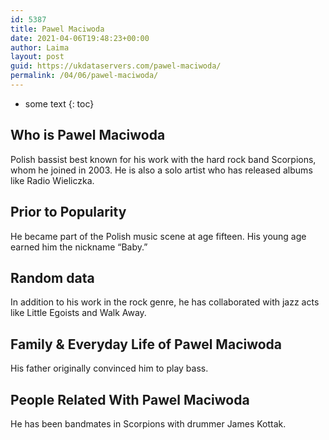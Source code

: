 ```yaml
---
id: 5387
title: Pawel Maciwoda
date: 2021-04-06T19:48:23+00:00
author: Laima
layout: post
guid: https://ukdataservers.com/pawel-maciwoda/
permalink: /04/06/pawel-maciwoda/
---
```


* some text
{: toc}


## Who is Pawel Maciwoda
                  
                  
                  
Polish bassist best known for his work with the hard rock band Scorpions, whom he joined in 2003. He is also a solo artist who has released albums like Radio Wieliczka.
                  
              
            
              
            
                
                
                
## Prior to Popularity
                  
                  
                  
He became part of the Polish music scene at age fifteen. His young age earned him the nickname &#8220;Baby.&#8221;
                  
              
            
              
            
                
                
                
## Random data
                  
                  
                  
In addition to his work in the rock genre, he has collaborated with jazz acts like Little Egoists and Walk Away.
                  
              
            
              
            
                
                
                
## Family & Everyday Life of Pawel Maciwoda
                  
                  
                  
His father originally convinced him to play bass.
                  
              
            
              
            
                
                
                
## People Related With Pawel Maciwoda
                  
                  
                  
He has been bandmates in Scorpions with drummer James Kottak.
                  
              
            
              
            
                
              
            
              
              
            
            
              
            
          
          
          